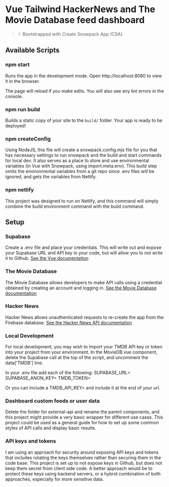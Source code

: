 # Vue Tailwind HackerNews and The Movie Database feed dashboard

> ✨ Bootstrapped with Create Snowpack App (CSA).

## Available Scripts

### npm start

Runs the app in the development mode.
Open http://localhost:8080 to view it in the browser.

The page will reload if you make edits.
You will also see any lint errors in the console.

### npm run build

Builds a static copy of your site to the `build/` folder.
Your app is ready to be deployed!

### npm createConfig

Using NodeJS, this file will create a snowpack.config.mjs file for you that has necessary settings to run snowpack and the build and start commands for local dev. It also serves as a place to store and use environmental variables (in Vue with Snowpack, using import.meta.env). This build step omits the environmental variables from a git repo since .env files will be ignored, and gets the variables from Netlify.

### npm netlify

This project was designed to run on Netlify, and this command will simply combine the build environment command with the build command.

## Setup

### Supabase

Create a .env file and place your credentials. This will write out and expose your Supabase URL and API key in your code, but will allow you to not write it to Github.
[See the Vue documentation](https://supabase.io/docs/guides/with-vue-3)

### The Movie Database

The Movie Database allows developers to make API calls using a credential obtained by creating an account and logging in.
[See the Movie Database documentation](https://developers.themoviedb.org/4/getting-started/authorization)

### Hacker News

Hacker News allows unauthenticated requests to re-create the app from the Firebase database.
[See the Hacker News API documentation](https://github.com/HackerNews/API)

### Local Development

For local development, you may wish to import your TMDB API key or token into your project from your environment. In the MovieDB.vue component, delete the Supabase call at the top of the script, and uncomment the data['TMDB'] line.

In your .env file add each of the following:
SUPABASE_URL=
SUPABASE_ANON_KEY=
TMDB_TOKEN=

Or you can include a TMDB_API_KEY= and include it at the end of your url. 

### Dashboard custom feeds or user data

Delete the folder for external-api and rename the parent components, and this project might provide a very basic wrapper for different use cases. This project could be used as a general guide for how to set up some common styles of API calls and display basic results.

### API keys and tokens

I am using an approach for security around exposing API keys and tokens that includes rotating the keys themselves rather than securing them in the code base. This project is set up to not expose keys in Github, but does not keep them secret from client side code. A better approach would be to protect these keys using backend servers, or a hybrid combination of both approaches, especially for more sensitive data.